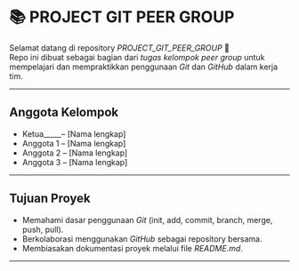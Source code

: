# 📚 PROJECT GIT PEER GROUP

Selamat datang di repository *PROJECT_GIT_PEER_GROUP* 🎉  
Repo ini dibuat sebagai bagian dari *tugas kelompok peer group* untuk mempelajari dan mempraktikkan penggunaan *Git* dan *GitHub* dalam kerja tim.

---

## Anggota Kelompok                                
-  Ketua_____– [Nama lengkap]
-  Anggota 1 – [Nama lengkap]    
-  Anggota 2 – [Nama lengkap]    
-  Anggota 3 – [Nama lengkap]    

---

##  Tujuan Proyek
- Memahami dasar penggunaan *Git* (init, add, commit, branch, merge, push, pull).
- Berkolaborasi menggunakan *GitHub* sebagai repository bersama.
- Membiasakan dokumentasi proyek melalui file *README.md*.

---


